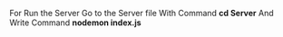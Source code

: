 For Run the Server 
Go to the Server file With Command **cd Server**
And Write Command **nodemon index.js**
